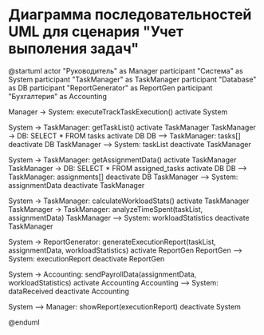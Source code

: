 # Диаграмма последовательностей UML для сценария "Учет выполения задач"

@startuml
actor "Руководитель" as Manager
participant "Система" as System
participant "TaskManager" as TaskManager
participant "Database" as DB
participant "ReportGenerator" as ReportGen
participant "Бухгалтерия" as Accounting

Manager -> System: executeTrackTaskExecution()
activate System

System -> TaskManager: getTaskList()
activate TaskManager
TaskManager -> DB: SELECT * FROM tasks
activate DB
DB --> TaskManager: tasks[]
deactivate DB
TaskManager --> System: taskList
deactivate TaskManager

System -> TaskManager: getAssignmentData()
activate TaskManager
TaskManager -> DB: SELECT * FROM assigned_tasks
activate DB
DB --> TaskManager: assignments[]
deactivate DB
TaskManager --> System: assignmentData
deactivate TaskManager

System -> TaskManager: calculateWorkloadStats()
activate TaskManager
TaskManager -> TaskManager: analyzeTimeSpent(taskList, assignmentData)
TaskManager --> System: workloadStatistics
deactivate TaskManager

System -> ReportGenerator: generateExecutionReport(taskList, assignmentData, workloadStatistics)
activate ReportGen
ReportGen --> System: executionReport
deactivate ReportGen

System -> Accounting: sendPayrollData(assignmentData, workloadStatistics)
activate Accounting
Accounting --> System: dataReceived
deactivate Accounting

System --> Manager: showReport(executionReport)
deactivate System

@enduml